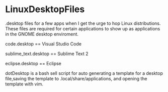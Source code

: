 # LinuxDesktopFiles
.desktop files for a few apps when I get the urge to hop Linux distributions. These files are required for certain applications to show up as applications in the GNOME desktop enviroment.


code.desktop == Visual Studio Code


sublime_text.desktop == Sublime Text 2


eclipse.desktop == Eclipse



dotDesktop is a bash sell script for auto generating a template for a desktop file,saving the template to .local/share/applications, and opening the template with vim. 

